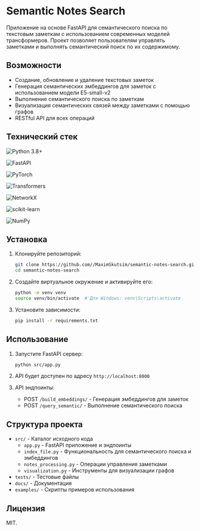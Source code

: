# Semantic Notes Search

Приложение на основе FastAPI для семантического поиска по текстовым заметкам с использованием современных моделей трансформеров. Проект позволяет пользователям управлять заметками и выполнять семантический поиск по их содержимому.

## Возможности

- Создание, обновление и удаление текстовых заметок
- Генерация семантических эмбеддингов для заметок с использованием модели E5-small-v2
- Выполнение семантического поиска по заметкам
- Визуализация семантических связей между заметками с помощью графов
- RESTful API для всех операций

## Технический стек

![Python 3.8+](https://img.shields.io/badge/Python%203.8%2B-090909?style=flat-square&logo=python)

![FastAPI](https://img.shields.io/badge/FastAPI-090909?style=flat-square&logo=fastapi) 

![PyTorch](https://img.shields.io/badge/PyTorch-090909?style=flat-square&logo=pytorch)

![Transformers](https://img.shields.io/badge/Transformers-090909?style=flat-square&logo=Hugging%20Face) 

![NetworkX](https://img.shields.io/badge/NetworkX-090909?style=flat-square) 

![scikit-learn](https://img.shields.io/badge/scikit--learn-090909?style=flat-square&logo=scikit-learn) 

![NumPy](https://img.shields.io/badge/numpy-090909?style=flat-square&logo=numpy)


## Установка

1. Клонируйте репозиторий:
    ```bash
    git clone https://github.com//MaximSkutsim/semantic-notes-search.git
    cd semantic-notes-search
    ```

2. Создайте виртуальное окружение и активируйте его:
    ```bash
    python -m venv venv
    source venv/bin/activate  # Для Windows: venv\Scripts\activate
    ```

3. Установите зависимости:
    ```bash
    pip install -r requirements.txt
    ```

## Использование

1. Запустите FastAPI сервер:
    ```bash
    python src/app.py
    ```

2. API будет доступен по адресу `http://localhost:8000`

3. API эндпоинты:
    - POST `/build_embeddings/` - Генерация эмбеддингов для заметок
    - POST `/query_semantic/` - Выполнение семантического поиска


## Структура проекта

- `src/` - Каталог исходного кода
  - `app.py` - FastAPI приложение и эндпоинты
  - `index_file.py` - Функциональность для семантического поиска и эмбеддингов
  - `notes_processing.py` - Операции управления заметками
  - `visualization.py` - Инструменты для визуализации графов
- `tests/` - Тестовые файлы
- `docs/` - Документация
- `examples/` - Скрипты примеров использования

## Лицензия

MIT.
